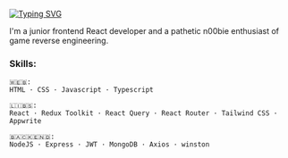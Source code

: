 [![Typing SVG](https://readme-typing-svg.demolab.com?font=Inter&weight=600&pause=3000&color=F7F7F7&vCenter=true&random=false&width=435&height=30&lines=hey+there%2C+it's+em1!+%F0%9F%8C%8C)](https://git.io/typing-svg)   

I'm a junior frontend React developer and a pathetic n00bie enthusiast of game reverse engineering.

### Skills:
    🇼​​​​​🇪​​​​​🇧​​​​​:
    HTML · CSS · Javascript · Typescript

    🇱​​​​​🇮​​​​​🇧​​​​​🇸​​​​​:
    React · Redux Toolkit · React Query · React Router · Tailwind CSS · Appwrite

    🇧​​​​​🇦​​​​​🇨​​​​​🇰​​​​​🇪​​​​​🇳​​​​​🇩​​​​​:
    NodeJS · Express · JWT · MongoDB · Axios · winston
    
<!--
### Hi there 👋

**em1png/em1png** is a ✨ _special_ ✨ repository because its `README.md` (this file) appears on your GitHub profile.

Here are some ideas to get you started:

- 🔭 I’m currently working on ...
- 🌱 I’m currently learning ...
- 👯 I’m looking to collaborate on ...
- 🤔 I’m looking for help with ...
- 💬 Ask me about ...
- 📫 How to reach me: ...
- 😄 Pronouns: ...
- ⚡ Fun fact: ...
-->
